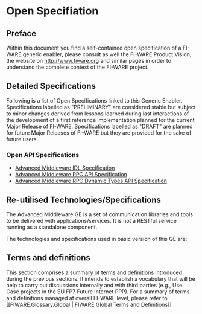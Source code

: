<!-- FIWARE.OpenSpecification.I2ND.Middleware -->
Open Specifiation
=================
<!-- {{:FIWARE General Intro to Open Specifications}} -->
Preface
-------
Within this document you find a self-contained open specification of a FI-WARE generic enabler, please consult as well the FI-WARE Product Vision, the website on http://www.fiware.org and similar pages in order to understand the complete context of the FI-WARE project.
<!-- {{:FIWARE.ArchitectureDescription.I2ND.Middleware}} -->
<!-- {{:FIWARE.OpenSpecification.Details.I2ND.Middleware}} -->
Detailed Specifications
-----------------------
Following is a list of Open Specifications linked to this Generic Enabler. Specifications labelled as "PRELIMINARY" are considered stable but subject to minor changes derived from lessons learned during last interactions of the development of a first reference implementation planned for the current Major Release of FI-WARE. Specifications labelled as "DRAFT" are planned for future Major Releases of FI-WARE but they are provided for the sake of future users.

### Open API Specifications

- [Advanced Middleware IDL Specification](Middleware_IDL_Specification.md)
- [Advanced Middleware RPC API Specification ](Middleware_RPC_API_Specification.md)
- [Advanced Middleware RPC Dynamic Types API Specification](Middleware_RPC_Dynamic_Types_API_Specification.md)
<!-- - [Middlware Pub-Sub API Specification](Middleware_Pub-Sub_API_Specification.md) --> 

<!-- /{{:FIWARE.OpenSpecification.Details.I2ND.Middleware}} -->

Re-utilised Technologies/Specifications
---------------------------------------
The Advanced Middleware GE is a set of communication libraries and tools to be delivered with applications/services. It is not a RESTful service running as a standalone component.

The technologies and specifications used in basic version of this GE are:

<!--
- DDS - Data Distribution Services ([http://www.omg.org/spec/DDS/1.2/ OMG Standard V1.2])
- RPC-DDS – RPC over DDS ([http://www.omg.org/cgi-bin/doc?mars/2012-06-29 OMG proposed Standard])
- RTPS - Realtime Publish Subscribe Wire Protocol ([http://www.omg.org/spec/DDS-RTPS/2.1/ OMG Standard V2.1])
-->


Terms and definitions
---------------------
This section comprises a summary of terms and definitions introduced during the previous sections. It intends to establish a vocabulary that will be help to carry out discussions internally and with third parties (e.g., Use Case projects in the EU FP7 Future Internet PPP).  For a summary of terms and definitions managed at overall FI-WARE level, please refer to [[FIWARE.Glossary.Global | FIWARE Global Terms and Definitions]]

<!-- {{:FIWARE.Glossary.MiWi}} -->